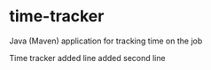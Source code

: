 # time-tracker
Java (Maven) application for tracking time on the job

Time tracker
added line
added second line 
